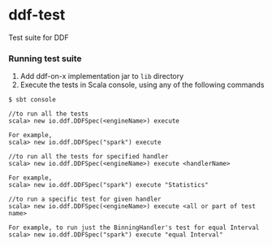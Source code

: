 # ddf-test
Test suite for DDF

### Running test suite

1. Add ddf-on-x implementation jar to `lib` directory
2. Execute the tests in Scala console, using any of the following commands

```
$ sbt console

//to run all the tests
scala> new io.ddf.DDFSpec(<engineName>) execute 

For example,
scala> new io.ddf.DDFSpec("spark") execute

//to run all the tests for specified handler
scala> new io.ddf.DDFSpec(<engineName>) execute <handlerName> 

For example,
scala> new io.ddf.DDFSpec("spark") execute "Statistics" 

//to run a specific test for given handler
scala> new io.ddf.DDFSpec(<engineName>) execute <all or part of test name> 

For example, to run just the BinningHandler's test for equal Interval
scala> new io.ddf.DDFSpec("spark") execute "equal Interval" 

```